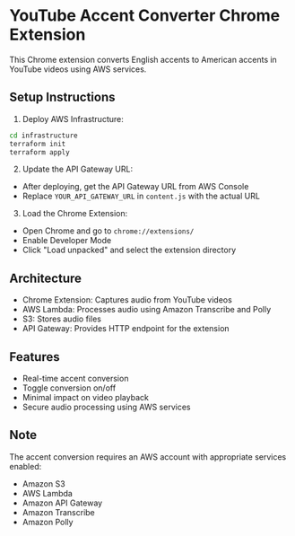 # YouTube Accent Converter Chrome Extension

This Chrome extension converts English accents to American accents in YouTube videos using AWS services.

## Setup Instructions

1. Deploy AWS Infrastructure:
```bash
cd infrastructure
terraform init
terraform apply
```

2. Update the API Gateway URL:
- After deploying, get the API Gateway URL from AWS Console
- Replace `YOUR_API_GATEWAY_URL` in `content.js` with the actual URL

3. Load the Chrome Extension:
- Open Chrome and go to `chrome://extensions/`
- Enable Developer Mode
- Click "Load unpacked" and select the extension directory

## Architecture

- Chrome Extension: Captures audio from YouTube videos
- AWS Lambda: Processes audio using Amazon Transcribe and Polly
- S3: Stores audio files
- API Gateway: Provides HTTP endpoint for the extension

## Features

- Real-time accent conversion
- Toggle conversion on/off
- Minimal impact on video playback
- Secure audio processing using AWS services

## Note

The accent conversion requires an AWS account with appropriate services enabled:
- Amazon S3
- AWS Lambda
- Amazon API Gateway
- Amazon Transcribe
- Amazon Polly